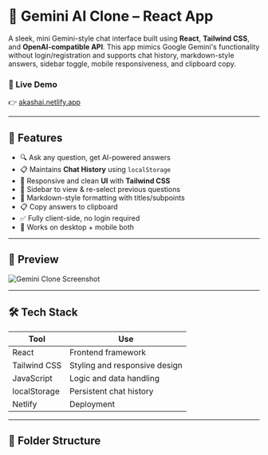 # 🧠 Gemini AI Clone – React App

A sleek, mini Gemini-style chat interface built using **React**, **Tailwind CSS**, and **OpenAI-compatible API**. This app mimics Google Gemini's functionality without login/registration and supports chat history, markdown-style answers, sidebar toggle, mobile responsiveness, and clipboard copy.

### 🔗 Live Demo
👉 [akashai.netlify.app](https://akashai.netlify.app)

---

## 🚀 Features

- 🔍 Ask any question, get AI-powered answers
- 📋 Maintains **Chat History** using `localStorage`
- 🎨 Responsive and clean **UI** with **Tailwind CSS**
- 📂 Sidebar to view & re-select previous questions
- 🧠 Markdown-style formatting with titles/subpoints
- 📋 Copy answers to clipboard
- ✅ Fully client-side, no login required
- 🎯 Works on desktop + mobile both

---

## 📸 Preview

![Gemini Clone Screenshot](https://github.com/akashguptaji/gemini-clone/assets/your-img-preview.png)

---

## 🛠️ Tech Stack

| Tool         | Use                          |
|--------------|-------------------------------|
| React        | Frontend framework            |
| Tailwind CSS | Styling and responsive design |
| JavaScript   | Logic and data handling       |
| localStorage | Persistent chat history       |
| Netlify      | Deployment                    |

---

## 📁 Folder Structure

